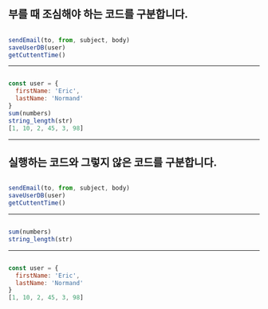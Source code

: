 
## 부를 때 조심해야 하는 코드를 구분합니다.

```js - 부르는 시점이나 횟수에 의존하는 액션 함수

sendEmail(to, from, subject, body)
saveUserDB(user)
getCuttentTime()
```

--------------------------------------

```js - 부르는 시점이나 횟수가 중요하지 않은 코드

const user = {
  firstName: 'Eric',
  lastName: 'Normand'
}
sum(numbers)
string_length(str)
[1, 10, 2, 45, 3, 98]
```

-----------------------------------------------------------------------------------------------------------------------------

## 실행하는 코드와 그렇지 않은 코드를 구분합니다.


```js - [액션] 부르는 시점에 의존

sendEmail(to, from, subject, body)
saveUserDB(user)
getCuttentTime()
```

--------------------------------------

```js - [계산] 입력값을 계산해 출력하는 것

sum(numbers)
string_length(str)
```

--------------------------------------

```js - [데이터] 이벤트에 대한 사실을 기록한 것

const user = {
  firstName: 'Eric',
  lastName: 'Normand'
}
[1, 10, 2, 45, 3, 98]
```
